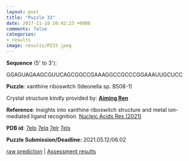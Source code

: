 ```yaml
---
layout: post
title: "Puzzle 33"
date: 2017-11-18 20:42:23 +0000
comments: false
categories: 
- results
image: results/PZ33.jpeg
---
```

**Sequence** (5' to 3'): 

GGAGUAGAAGCGUUCAGCGGCCGAAAGGCCGCCCGGAAAUUGCUCC

**Puzzle**:
xanthine riboswitch (Ideonella sp. B508-1)

Crystal structure kindly provided by: [**Aiming Ren**](https://person.zju.edu.cn/en/renlab)

**Reference**:
Insights into xanthine riboswitch structure and metal ion-mediated ligand recognition.
[Nucleic Acids Res (2021) ](https://www.ncbi.nlm.nih.gov/pubmed/?term=34125892)

**PDB id**: [7elp](http://www.rcsb.org/pdb/explore/explore.do?structureId=7elp) 
			[7elq](http://www.rcsb.org/pdb/explore/explore.do?structureId=7elq) 
			[7elr](http://www.rcsb.org/pdb/explore/explore.do?structureId=7elr) 
			[7els](http://www.rcsb.org/pdb/explore/explore.do?structureId=7els) 

**Puzzle Submission/Deadline:** 2021.05.12/06.02

[raw prediction](https://github.com/rnapuzzles/rnapuzzles.github.io/tree/master/data/PZ33/pdb)    &#124;   [Assessment results](/table/2000/01/01/PZ33-3d.html)

